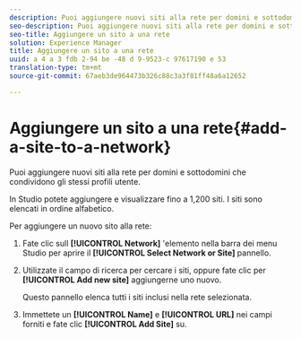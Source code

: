 ```yaml
---
description: Puoi aggiungere nuovi siti alla rete per domini e sottodomini che condividono gli stessi profili utente.
seo-description: Puoi aggiungere nuovi siti alla rete per domini e sottodomini che condividono gli stessi profili utente.
seo-title: Aggiungere un sito a una rete
solution: Experience Manager
title: Aggiungere un sito a una rete
uuid: a 4 a 3 fdb 2-94 be -48 d 9-9523-c 97617190 e 53
translation-type: tm+mt
source-git-commit: 67aeb3de964473b326c88c3a3f81ff48a6a12652

---
```



# Aggiungere un sito a una rete{#add-a-site-to-a-network}

Puoi aggiungere nuovi siti alla rete per domini e sottodomini che condividono gli stessi profili utente.

In Studio potete aggiungere e visualizzare fino a 1,200 siti. I siti sono elencati in ordine alfabetico.

Per aggiungere un nuovo sito alla rete:

1. Fate clic sull **[!UICONTROL Network]** &#39;elemento nella barra dei menu Studio per aprire il **[!UICONTROL Select Network or Site]** pannello.
1. Utilizzate il campo di ricerca per cercare i siti, oppure fate clic per **[!UICONTROL Add new site]** aggiungerne uno nuovo.

   Questo pannello elenca tutti i siti inclusi nella rete selezionata.

1. Immettete un **[!UICONTROL Name]** e **[!UICONTROL URL]** nei campi forniti e fate clic **[!UICONTROL Add Site]** su.
